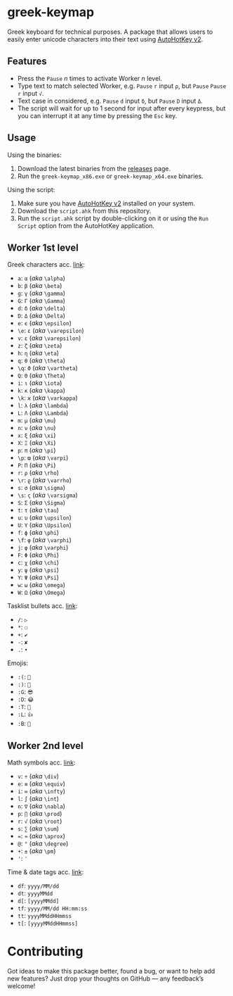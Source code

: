 # greek-keymap

Greek keyboard for technical purposes. A package that allows users to easily enter unicode characters into their text using [AutoHotKey v2](https://www.autohotkey.com/).

## Features

- Press the `Pause` _n_ times to activate Worker _n_ level.
- Type text to match selected Worker, e.g. `Pause` `r` input `ρ`, but `Pause` `Pause` `r` input `√`.
- Text case in considered, e.g. `Pause` `d` input `δ`, but `Pause` `D` input `Δ`.
- The script will wait for up to 1 second for input after every keypress, but you can interrupt it at any time by pressing the `Esc` key.

## Usage

Using the binaries:

1. Download the latest binaries from the [releases](https://github.com/bacadra/ahk-greek-keymap/releases) page.
2. Run the `greek-keymap_x86.exe` or `greek-keymap_x64.exe` binaries.

Using the script:

1. Make sure you have [AutoHotKey v2](https://www.autohotkey.com/) installed on your system.
2. Download the `script.ahk` from this repository.
3. Run the `script.ahk` script by double-clicking on it or using the `Run Script` option from the AutoHotKey application.

## Worker 1st level

Greek characters acc. [link](https://jblevins.org/log/greek):

-  `a`: `α` (_aka_ `\alpha`)
-  `b`: `β` (_aka_ `\beta`)
-  `g`: `γ` (_aka_ `\gamma`)
-  `G`: `Γ` (_aka_ `\Gamma`)
-  `d`: `δ` (_aka_ `\delta`)
-  `D`: `Δ` (_aka_ `\Delta`)
-  `e`: `ϵ` (_aka_ `\epsilon`)
- `\e`: `ε` (_aka_ `\varepsilon`)
-  `v`: `ε` (_aka_ `\varepsilon`)
-  `z`: `ζ` (_aka_ `\zeta`)
-  `h`: `η` (_aka_ `\eta`)
-  `q`: `θ` (_aka_ `\theta`)
- `\q`: `ϑ` (_aka_ `\vartheta`)
-  `Q`: `Θ` (_aka_ `\Theta`)
-  `i`: `ι` (_aka_ `\iota`)
-  `k`: `κ` (_aka_ `\kappa`)
- `\k`: `ϰ` (_aka_ `\varkappa`)
-  `l`: `λ` (_aka_ `\lambda`)
-  `L`: `Λ` (_aka_ `\Lambda`)
-  `m`: `μ` (_aka_ `\mu`)
-  `n`: `ν` (_aka_ `\nu`)
-  `x`: `ξ` (_aka_ `\xi`)
-  `X`: `Ξ` (_aka_ `\Xi`)
-  `p`: `π` (_aka_ `\pi`)
- `\p`: `ϖ` (_aka_ `\varpi`)
-  `P`: `Π` (_aka_ `\Pi`)
-  `r`: `ρ` (_aka_ `\rho`)
- `\r`: `ϱ` (_aka_ `\varrho`)
-  `s`: `σ` (_aka_ `\sigma`)
- `\s`: `ς` (_aka_ `\varsigma`)
-  `S`: `Σ` (_aka_ `\Sigma`)
-  `t`: `τ` (_aka_ `\tau`)
-  `u`: `υ` (_aka_ `\upsilon`)
-  `U`: `Υ` (_aka_ `\Upsilon`)
-  `f`: `ϕ` (_aka_ `\phi`)
- `\f`: `φ` (_aka_ `\varphi`)
-  `j`: `φ` (_aka_ `\varphi`)
-  `F`: `Φ` (_aka_ `\Phi`)
-  `c`: `χ` (_aka_ `\chi`)
-  `y`: `ψ` (_aka_ `\psi`)
-  `Y`: `Ψ` (_aka_ `\Psi`)
-  `w`: `ω` (_aka_ `\omega`)
-  `W`: `Ω` (_aka_ `\Omega`)

Tasklist bullets acc. [link](https://github.com/bacadra/pulsar-language-tasklist):

-  `/`: `▷`
-  `*`: `☐`
-  `+`: `✔`
-  `-`: `✘`
-  `.`: `•`

Emojis:

- `:(`: `🙁`
- `:)`: `🙂`
- `:G`: `😎`
- `:D`: `😂`
- `:T`: `🤔`
- `:L`: `👍`
- `:B`: `🍺`

## Worker 2nd level

Math symbols acc. [link](https://ctan.org/pkg/amsmath):

- `v`: `÷` (_aka_ `\div`)
- `e`: `≡` (_aka_ `\equiv`)
- `i`: `∞` (_aka_ `\infty`)
- `l`: `∫` (_aka_ `\int`)
- `n`: `∇` (_aka_ `\nabla`)
- `p`: `∏` (_aka_ `\prod`)
- `r`: `√` (_aka_ `\root`)
- `s`: `∑` (_aka_ `\sum`)
- `=`: `≈` (_aka_ `\aprox`)
- `@`: `°` (_aka_ `\degree`)
- `+`: `±` (_aka_ `\pm`)
- `'`: `ʾ`

Time & date tags acc. [link](https://www.autohotkey.com/docs/v2/lib/FormatTime.htm):

- `df`: `yyyy/MM/dd`
- `dt`: `yyyyMMdd`
- `d[`: `[yyyyMMdd]`
- `tf`: `yyyy/MM/dd HH:mm:ss`
- `tt`: `yyyyMMddHHmmss`
- `t[`: `[yyyyMMddHHmmss]`

# Contributing

Got ideas to make this package better, found a bug, or want to help add new features? Just drop your thoughts on GitHub — any feedback’s welcome!
